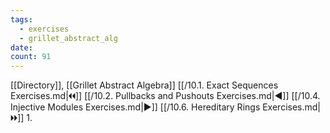 ```yaml
---
tags:
  - exercises
  - grillet_abstract_alg
date:
count: 91
---
```

[[Directory]], [[Grillet Abstract Algebra]]
[[/10.1. Exact Sequences Exercises.md|🞀🞀]] [[/10.2. Pullbacks and Pushouts Exercises.md|◀]] [[/10.4. Injective Modules Exercises.md|▶]] [[/10.6. Hereditary Rings Exercises.md|🞂🞂]]
1. 